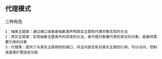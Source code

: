 ## 代理模式
三种角色 

    1：抽象主题类：通过接口或者是抽象类声明真实主题和代理对象实现的方法
    2：真实主题类：实现抽象主题类中的具体的方法，是代理对象要代表的真实的对象，是最终需要引用的对象
    3：代理类：提供了与真实主题相同的接口，并且内部含有对真实主题的引用，可以访问，控制或者是扩展这些功能
    
   
